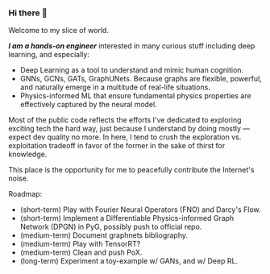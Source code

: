 ### Hi there 👋

Welcome to my slice of world. 

___I am a hands-on engineer___ interested in many curious stuff including deep learning, and especially: 
* Deep Learning as a tool to understand and mimic human cognition.
* GNNs, GCNs, GATs, GraphUNets. Because graphs are flexible, powerful, and naturally emerge in a multitude of real-life situations.
* Physics-informed ML that ensure fundamental physics properties are effectively captured by the neural model.

Most of the public code reflects the efforts I've dedicated to exploring exciting tech the hard way, just because I understand by doing mostly — expect dev quality no more. In here, I tend to crush the exploration vs. exploitation tradeoff in favor of the former in the sake of thirst for knowledge.

This place is the opportunity for me to peacefully contribute the Internet's noise.

Roadmap:
* (short-term) Play with Fourier Neural Operators (FNO) and Darcy's Flow.
* (short-term) Implement a Differentiable Physics-informed Graph Network (DPGN) in PyG, possibly push to official repo.
* (medium-term) Document graphnets bibliography.
* (medium-term) Play with TensorRT?
* (medium-term) Clean and push PoX.
* (long-term) Experiment a toy-example w/ GANs, and w/ Deep RL.

<!--
**alxyok/alxyok** is a ✨ _special_ ✨ repository because its `README.md` (this file) appears on your GitHub profile.

Here are some ideas to get you started:

- 🔭 I’m currently working on ...
- 🌱 I’m currently learning ...
- 👯 I’m looking to collaborate on ...
- 🤔 I’m looking for help with ...
- 💬 Ask me about ...
- 📫 How to reach me: ...
- 😄 Pronouns: ...
- ⚡ Fun fact: ...
-->

